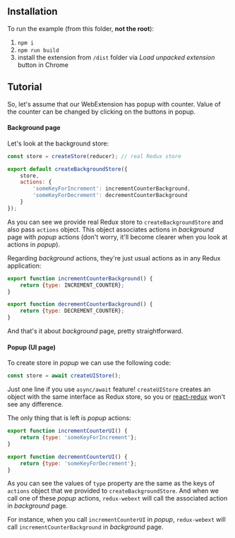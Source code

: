 ## Installation

To run the example (from this folder, **not the root**):

1. `npm i`
2. `npm run build`
3. install the extension from `/dist` folder via _Load unpacked extension_ button in Chrome

## Tutorial

So, let's assume that our WebExtension has popup with counter. Value of the counter can be changed by clicking on the buttons in popup.

#### Background page

Let's look at the background store:

```js
const store = createStore(reducer); // real Redux store

export default createBackgroundStore({
    store,
    actions: {
        'someKeyForIncrement': incrementCounterBackground,
        'someKeyForDecrement': decrementCounterBackground
    }
});
```

As you can see we provide real Redux store to `createBackgroundStore` and also pass `actions` object. This object associates actions in _background_ page with _popup_ actions (don't worry, it'll become clearer when you look at actions in _popup_). 

Regarding _background_ actions, they're just usual actions as in any Redux application:

```js
export function incrementCounterBackground() {
    return {type: INCREMENT_COUNTER};
}

export function decrementCounterBackground() {
    return {type: DECREMENT_COUNTER};
}
```

And that's it about _background_ page, pretty straightforward.

#### Popup (UI page)

To create store in _popup_ we can use the following code: 

```js
const store = await createUIStore();
```

Just one line if you use `async/await` feature! `createUIStore` creates an object with the same interface as Redux store, so you or [react-redux](https://github.com/reactjs/react-redux) won't see any difference. 

The only thing that is left is _popup_ actions:

```js
export function incrementCounterUI() {
    return {type: 'someKeyForIncrement'};
}

export function decrementCounterUI() {
    return {type: 'someKeyForDecrement'};
}
```

As you can see the values of `type` property are the same as the keys of `actions` object that we provided to `createBackgroundStore`. And when we call one of these _popup_ actions, `redux-webext` will call the associated action in _background_ page. 

For instance, when you call `incrementCounterUI` in _popup_, `redux-webext` will call `incrementCounterBackground` in _background_ page.
